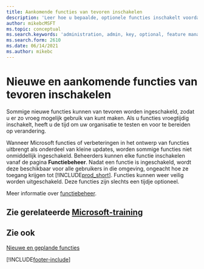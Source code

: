 ```yaml
---
title: Aankomende functies van tevoren inschakelen
description: 'Leer hoe u bepaalde, optionele functies inschakelt voordat ze verplicht worden.'
author: mikebcMSFT
ms.topic: conceptual
ms.search.keywords: 'administration, admin, key, optional, feature management, early access, preview'
ms.search.form: 2610
ms.date: 06/14/2021
ms.author: mikebc
---
```


# <a name="enabling-new-and-upcoming-features-ahead-of-time" />Nieuwe en aankomende functies van tevoren inschakelen

Sommige nieuwe functies kunnen van tevoren worden ingeschakeld, zodat u er zo vroeg mogelijk gebruik van kunt maken. Als u functies vroegtijdig inschakelt, heeft u de tijd om uw organisatie te testen en voor te bereiden op verandering.

Wanneer Microsoft functies of verbeteringen in het ontwerp van functies uitbrengt als onderdeel van kleine updates, worden sommige functies niet onmiddellijk ingeschakeld. Beheerders kunnen elke functie inschakelen vanaf de pagina **Functiebeheer**. Nadat een functie is ingeschakeld, wordt deze beschikbaar voor alle gebruikers in die omgeving, ongeacht hoe ze toegang krijgen tot [!INCLUDE[prod_short](includes/prod_short.md)]. Functies kunnen weer veilig worden uitgeschakeld. Deze functies zijn slechts een tijdje optioneel.

Meer informatie over [functiebeheer](/dynamics365/business-central/dev-itpro/administration/feature-management).  

## <a name="see-related-microsoft-training" />Zie gerelateerde [Microsoft-training](/training/modules/admin-online-dynamics-365-business-central/)

## <a name="see-also" />Zie ook

[Nieuwe en geplande functies](/dynamics365-release-plan/2021wave1/)  


[!INCLUDE[footer-include](includes/footer-banner.md)]
